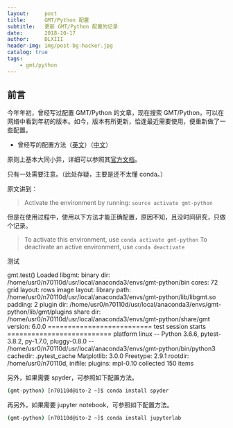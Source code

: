 ```yaml
---
layout:     post
title:      GMT/Python 配置
subtitle:   更新 GMT/Python 配置的记录
date:       2018-10-17
author:     DLXIII
header-img: img/post-bg-hacker.jpg
catalog: true
tags:
    - gmt/python
---
```



## 前言

今年年初，曾经写过配置 GMT/Python 的文章，现在搜索 GMT/Python，可以在网络中看到年初的版本。如今，版本有所更新，恰逢最近需要使用，便重新做了一些配置。

 - 曾经写的配置方法（[英文][1]）（[中文][2]）

<!--more-->

原则上基本大同小异，详细可以参照其[官方文档][3]。

只有一处需要注意。（此处存疑，主要是还不太懂 conda。）

原文讲到：

> Activate the environment by running:
> `source activate gmt-python`

但是在使用过程中，使用以下方法才能正确配置，原因不知，且没时间研究，只做个记录。

> To activate this environment, use
> `conda activate gmt-python`
> To deactivate an active environment, use
> `conda deactivate`

测试

gmt.test()
Loaded libgmt:
binary dir: /home/usr0/n70110d/usr/local/anaconda3/envs/gmt-python/bin
cores: 72
grid layout: rows
image layout:
library path: /home/usr0/n70110d/usr/local/anaconda3/envs/gmt-python/lib/libgmt.so
padding: 2
plugin dir: /home/usr0/n70110d/usr/local/anaconda3/envs/gmt-python/lib/gmt/plugins
share dir: /home/usr0/n70110d/usr/local/anaconda3/envs/gmt-python/share/gmt
version: 6.0.0
========================== test session starts ==========================
platform linux -- Python 3.6.6, pytest-3.8.2, py-1.7.0, pluggy-0.8.0 -- /home/usr0/n70110d/usr/local/anaconda3/envs/gmt-python/bin/python3
cachedir: .pytest_cache
Matplotlib: 3.0.0
Freetype: 2.9.1
rootdir: /home/usr0/n70110d, inifile:
plugins: mpl-0.10
collected 150 items

另外，如果需要 spyder，可参照如下配置方法。

~~~bash
(gmt-python) [n70110d@ito-2 ~]$ conda install spyder
~~~

再另外，如果需要 jupyter notebook，可参照如下配置方法。

~~~bash
(gmt-python) [n70110d@ito-2 ~]$ conda install jupyterlab
~~~

  [1]: https://sites.google.com/edu.k.u-tokyo.ac.jp/dragonbaby/gmtpython?authuser=0
  [2]: https://cloud.tencent.com/developer/news/104728
  [3]: https://www.gmtpython.xyz/latest/install.html
